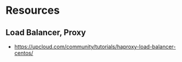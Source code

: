 # Resources 

## Load Balancer, Proxy
- https://upcloud.com/community/tutorials/haproxy-load-balancer-centos/